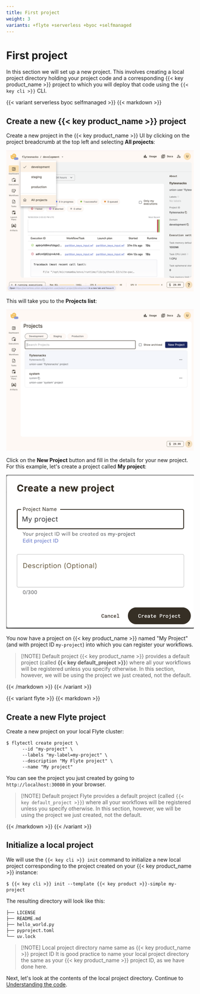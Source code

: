 ```yaml
---
title: First project
weight: 3
variants: +flyte +serverless +byoc +selfmanaged
---
```


# First project

In this section we will set up a new project.
This involves creating a local project directory holding your project code
and a corresponding {{< key product_name >}} project to which you will deploy that code using the `{{< key cli >}}` CLI.

{{< variant serverless byoc selfmanaged >}}
{{< markdown >}}

## Create a new {{< key product_name >}} project

Create a new project in the {{< key product_name >}} UI by clicking on the project breadcrumb at the top left and selecting **All projects**:

![Select all projects](../../_static/images/user-guide/getting-started/first-project/select-all-projects.png)

This will take you to the **Projects list**:

![Projects list](../../_static/images/user-guide/getting-started/first-project/projects-list.png)

Click on the **New Project** button and fill in the details for your new project.
For this example, let's create a project called **My project**:

![Create new project](../../_static/images/user-guide/getting-started/first-project/create-new-project.png "small")

You now have a project on {{< key product_name >}} named "My Project" (and with project ID `my-project`) into which you can register your workflows.

> [!NOTE] Default project
> {{< key product_name >}} provides a default project (called **{{< key default_project >}}**) where all your workflows will be registered unless you specify otherwise.
> In this section, however, we will be using the project we just created, not the default.

{{< /markdown >}}
{{< /variant >}}

{{< variant flyte >}}
{{< markdown >}}

## Create a new Flyte project

Create a new project on your local Flyte cluster:

```shell
$ flytectl create project \
      --id "my-project" \
      --labels "my-label=my-project" \
      --description "My Flyte project" \
      --name "My project"
```

You can see the project you just created by going to `http://localhost:30080` in your browser.

> [!NOTE] Default project
> Flyte provides a default project (called `{{< key default_project >}}`) where all your workflows will be
> registered unless you specify otherwise.
> In this section, however, we will be using the project we just created, not the default.

{{< /markdown >}}
{{< /variant >}}

## Initialize a local project

We will use the `{{< key cli >}} init` command to initialize a new local project corresponding to the project created on your {{< key product_name >}} instance:

```shell
$ {{< key cli >}} init --template {{< key product >}}-simple my-project
```

The resulting directory will look like this:

```shell
├── LICENSE
├── README.md
├── hello_world.py
├── pyproject.toml
└── uv.lock
```

> [!NOTE] Local project directory name same as {{< key product_name >}} project ID
> It is good practice to name your local project directory the same as your
> {{< key product_name >}} project ID, as we have done here.

Next, let's look at the contents of the local project directory.
Continue to [Understanding the code](./understanding-the-code).
